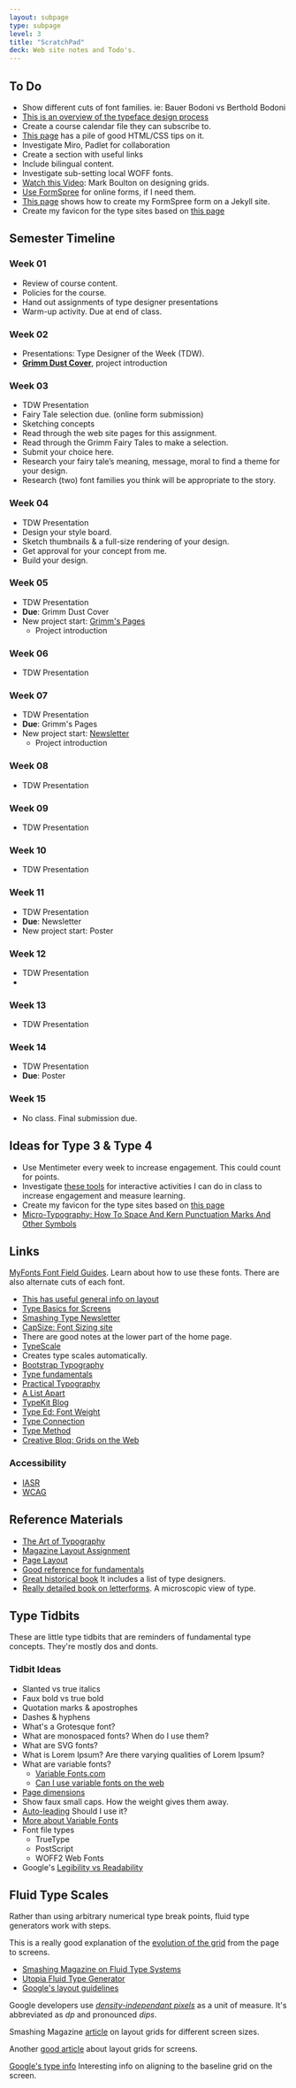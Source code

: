 ```yaml
---
layout: subpage
type: subpage
level: 3
title: "ScratchPad"
deck: Web site notes and Todo's.
---
```


## To Do

- Show different cuts of font families. ie: Bauer Bodoni vs Berthold Bodoni
- [This is an overview of the typeface design process](https://learning.oreilly.com/library/view/typography-referenced/9781592537020/chapter-10.html)
- Create a course calendar file they can subscribe to.
- [This page](https://mailchi.mp/smashingmagazine/307-css-tools-css-data-charts-and-fluid-typography-i9vya8jfrk-1133426?e=db00feeaa2) has a pile of good HTML/CSS tips on it.
- Investigate Miro, Padlet for collaboration
- Create a section with useful links
- Include bilingual content.
- Investigate sub-setting local WOFF fonts.
- [Watch this Video](https://vimeo.com/239782886): Mark Boulton on designing grids.
- [Use FormSpree](https://formspree.io/) for online forms, if I need them.
- [This page](https://blog.webjeda.com/jekyll-snippets/) shows how to create my FormSpree form on a Jekyll site.
- Create my favicon for the type sites based on [this page](https://evilmartians.com/chronicles/how-to-favicon-in-2021-six-files-that-fit-most-needs)

## Semester Timeline

### Week 01

- Review of course content.
- Policies for the course.
- Hand out assignments of type designer presentations
- Warm-up activity. Due at end of class.

### Week 02

- Presentations: Type Designer of the Week (TDW).
- **[Grimm Dust Cover](type-3/grimm-dust-cover/index.html)**, project introduction

### Week 03

- TDW Presentation
- Fairy Tale selection due. (online form submission)
- Sketching concepts
- Read through the web site pages for this assignment.
- Read through the Grimm Fairy Tales to make a selection.
- Submit your choice here.
- Research your fairy tale’s meaning, message, moral to find a theme for your design.
- Research (two) font families you think will be appropriate to the story.

### Week 04

- TDW Presentation
- Design your style board.
- Sketch thumbnails & a full-size rendering of your design.
- Get approval for your concept from me.
- Build your design.


### Week 05

- TDW Presentation
- **Due**: Grimm Dust Cover
- New project start: [Grimm's Pages](/type-3/grimms-pages/index.html)
	- Project introduction

### Week 06

- TDW Presentation

### Week 07

- TDW Presentation
- **Due**: Grimm's Pages
- New project start: [Newsletter](/type-3/grimms-pages/index.html)
	- Project introduction

### Week 08

- TDW Presentation

### Week 09

- TDW Presentation

### Week 10

- TDW Presentation

### Week 11

- TDW Presentation
- **Due**: Newsletter
- New project start: Poster

### Week 12

- TDW Presentation
- 

### Week 13

- TDW Presentation

### Week 14

- TDW Presentation
- **Due**: Poster

### Week 15

- No class. Final submission due.



## Ideas for Type 3 & Type 4

- Use Mentimeter every week to increase engagement. This could count for points.
- Investigate [these tools](https://www.algonquincollege.com/lts/top-tools/) for interactive activities I can do in class to increase engagement and measure learning.
- Create my favicon for the type sites based on [this page](https://evilmartians.com/chronicles/how-to-favicon-in-2021-six-files-that-fit-most-needs)
- [Micro-Typography: How To Space And Kern Punctuation Marks And Other Symbols](https://www.smashingmagazine.com/2020/05/micro-typography-space-kern-punctuation-marks-symbols/)

## Links

[MyFonts Font Field Guides](https://www.myfonts.com/content/font-field-guide). Learn about how to use these fonts. There are also alternate cuts of each font.

- [This has useful general info on layout](https://learning.oreilly.com/library/view/lessons-in-typography/9780133993738/ch05.html)
- [Type Basics for Screens](https://www.smashingmagazine.com/2018/06/reference-guide-typography-mobile-web-design/)
- [Smashing Type Newsletter](https://mailchi.mp/smashingmagazine/smashing-newsletter-298-web-typography?e=db00feeaa2)
- [CapSize: Font Sizing site](https://seek-oss.github.io/capsize/)
- There are good notes at the lower part of the home page.
- [TypeScale](https://type-scale.com)
- Creates type scales automatically.
- [Bootstrap Typography](https://getbootstrap.com/docs/3.3/css/)
- [Type fundamentals](https://cssclass.com/2020/05/18/css-basics-for-typography/)
- [Practical Typography](https://practicaltypography.com/)
- [A List Apart](https://alistapart.com/article/how-we-read/)
- [TypeKit Blog](https://blog.typekit.com/)
- [Type Ed: Font Weight](https://type-ed.com/resources/rag-right/2017/11/13/font-weight-size)
- [Type Connection](http://www.typeconnection.com/index.php)
- [Type Method](https://type.method.ac/)
- [Creative Bloq: Grids on the Web](https://www.creativebloq.com/web-design/grid-theory-41411345)

### Accessibility

- [IASR](https://www.aoda.ca/what-is-the-integrated-accessibility-standards-regulation-iasr/)
- [WCAG](https://www.w3.org/TR/WCAG20/)

## Reference Materials

- [The Art of Typography](https://learning.oreilly.com/library/view/the-art-of/9781315301532/)
- [Magazine Layout Assignment](https://learning.oreilly.com/library/view/the-type-project/9780136816034/ch34.xhtml#ch34)
- [Page Layout](https://learning.oreilly.com/library/view/lessons-in-typography/9780133993738/ch05.html)
- [Good reference for fundamentals](https://learning.oreilly.com/library/view/design-elements-typography/9781592537679/)
- [Great historical book](https://learning.oreilly.com/library/view/typography-referenced/9781592537020/) It includes a list of type designers.
- [Really detailed book on letterforms](https://learning.oreilly.com/library/view/lessons-in-typography/9780133993738/). A microscopic view of type.

## Type Tidbits

These are little type tidbits that are reminders of fundamental type concepts. They're mostly dos and donts. 

### Tidbit Ideas 

- Slanted vs true italics 
- Faux bold vs true bold 
- Quotation marks & apostrophes 
- Dashes & hyphens
- What's a Grotesque font?
- What are monospaced fonts? When do I use them?
- What are SVG fonts?
- What is Lorem Ipsum? Are there varying qualities of Lorem Ipsum?
- What are variable fonts?
  - [Variable Fonts.com](https://www.variable-fonts.com/about)
  - [Can I use variable fonts on the web](https://caniuse.com/variable-fonts)
- [Page dimensions](https://learning.oreilly.com/library/view/typography-referenced/9781592537020/chapter-4)
- Show faux small caps. How the weight gives them away.
- [Auto-leading](https://learning.oreilly.com/library/view/type-rules-the/9780470542514/ch05.html) Should I use it?
- [More about Variable Fonts](https://web.dev/variable-fonts/)
- Font file types
  - TrueType
  - PostScript
  - WOFF2 Web Fonts
- Google's [Legibility vs Readability](https://material.io/design/typography/understanding-typography.html#readability)

## Fluid Type Scales

Rather than using arbitrary numerical type break points, fluid type generators work with steps.

This is a really good explanation of the [evolution of the grid](https://www.smashingmagazine.com/2017/12/building-better-ui-designs-layout-grids/) from the page to screens.

- [Smashing Magazine on Fluid Type Systems](https://www.smashingmagazine.com/2021/04/designing-developing-fluid-type-space-scales/)
- [Utopia Fluid Type Generator](https://utopia.fyi/type/calculator/)
- [Google's layout guidelines](https://material.io/design/layout/understanding-layout.html#principles)

Google developers use [*density-independant pixels*](https://material.io/design/layout/pixel-density.html#density-independence) as a unit of measure. It's abbreviated as *dp* and pronounced *dips*.

Smashing Magazine [article](https://www.smashingmagazine.com/2017/12/building-better-ui-designs-layout-grids/) on layout grids for different screen sizes.

Another [good article](https://medium.muz.li/responsive-grid-design-ultimate-guide-7aa41ca7892) about layout grids for screens.

[Google's type info](https://material.io/design/typography/understanding-typography.html#type-properties) Interesting info on aligning to the baseline grid on the screen.
